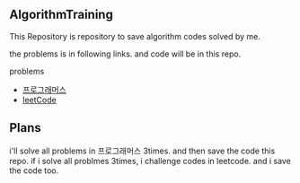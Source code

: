 ## AlgorithmTraining
This Repository is repository to save algorithm codes solved by me. 
 
the problems is in following links. 
and code will be in this repo. 
 
problems 
- [프로그래머스](https://programmers.co.kr/learn/challenges) 
- [leetCode](https://leetcode.com/) 
 
## Plans 
i'll solve all problems in 프로그래머스 3times. 
and then save the code this repo. 
if i solve all problmes 3times, i challenge codes in leetcode. 
and i save the code too. 

